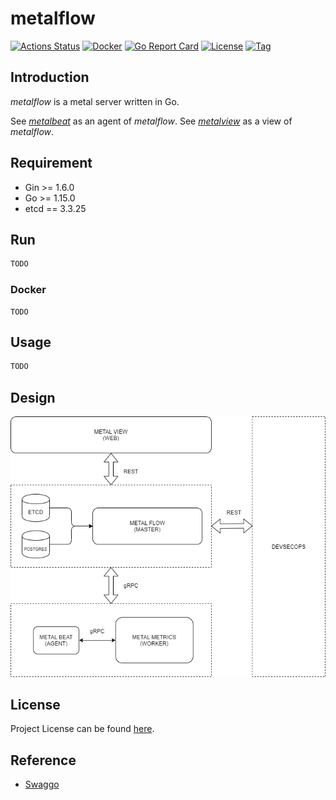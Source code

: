 # metalflow

[![Actions Status](https://github.com/craftslab/metalflow/workflows/CI/badge.svg?branch=master&event=push)](https://github.com/craftslab/metalflow/actions?query=workflow%3ACI)
[![Docker](https://img.shields.io/docker/pulls/craftslab/metalflow)](https://hub.docker.com/r/craftslab/metalflow)
[![Go Report Card](https://goreportcard.com/badge/github.com/craftslab/metalflow)](https://goreportcard.com/report/github.com/craftslab/metalflow)
[![License](https://img.shields.io/github/license/craftslab/metalflow.svg?color=brightgreen)](https://github.com/craftslab/metalflow/blob/master/LICENSE)
[![Tag](https://img.shields.io/github/tag/craftslab/metalflow.svg?color=brightgreen)](https://github.com/craftslab/metalflow/tags)



## Introduction

*metalflow* is a metal server written in Go.

See *[metalbeat](https://github.com/craftslab/metalbeat/)* as an agent of *metalflow*.
See *[metalview](https://github.com/craftslab/metalview/)* as a view of *metalflow*.



## Requirement

- Gin >= 1.6.0
- Go >= 1.15.0
- etcd == 3.3.25



## Run

```bash
TODO
```



### Docker

```
TODO
```



## Usage

```bash
TODO
```



## Design

![design](design.png)



## License

Project License can be found [here](LICENSE).



## Reference

- [Swaggo](https://github.com/swaggo/swag/tree/master/example)
